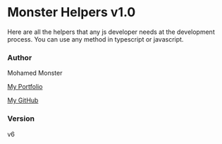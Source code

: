 # Monster Helpers v1.0

Here are all the helpers that any js developer needs at the development process.
You can use any method in typescript or javascript.

### Author

Mohamed Monster

[My Portfolio](https://mohamed--monster.web.app/)

[My GitHub](https://github.com/Monster-Mohamed)

### Version

v6